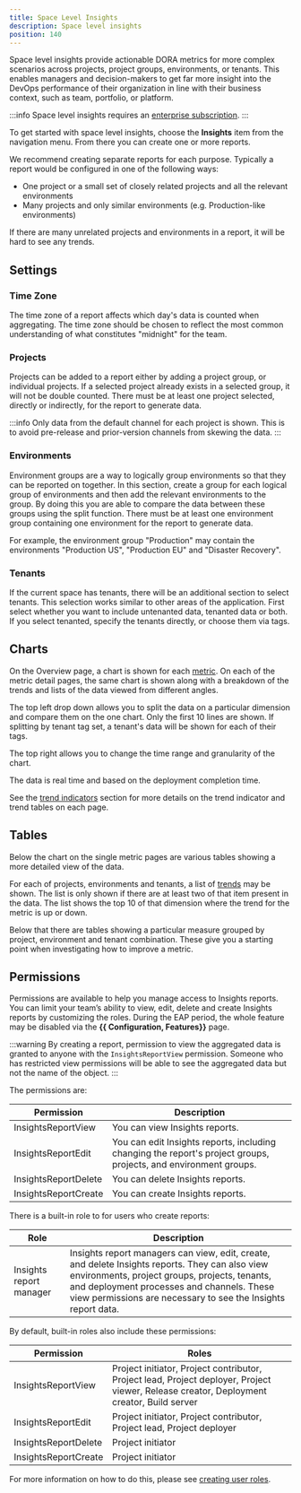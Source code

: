 ```yaml
---
title: Space Level Insights
description: Space level insights
position: 140
---
```


Space level insights provide actionable DORA metrics for more complex scenarios across projects, project groups, environments, or tenants. This enables managers and decision-makers to get far more insight into the DevOps performance of their organization in line with their business context, such as team, portfolio, or platform.

:::info
Space level insights requires an [enterprise subscription](https://octopus.com/pricing).
:::

To get started with space level insights, choose the **Insights** item from the navigation menu. From there you can create one or more reports.

We recommend creating separate reports for each purpose. Typically a report would be configured in one of the following ways:
- One project or a small set of closely related projects and all the relevant environments
- Many projects and only similar environments (e.g. Production-like environments)

If there are many unrelated projects and environments in a report, it will be hard to see any trends.

## Settings

### Time Zone

The time zone of a report affects which day's data is counted when aggregating. The time zone should be chosen to reflect the most
common understanding of what constitutes "midnight" for the team.

### Projects

Projects can be added to a report either by adding a project group, or individual projects. If a selected project already exists in a 
selected group, it will not be double counted. There must be at least one project selected, directly or indirectly, for the report to generate data.

:::info
Only data from the default channel for each project is shown. This is to avoid pre-release and prior-version channels from skewing the data.
:::

### Environments

Environment groups are a way to logically group environments so that they can be reported on together. In this section, create a group for each logical group of environments and then add the relevant environments to the group. By doing this you are able to compare the data between these groups using the split function. There must be at least one environment group containing one environment for the report to generate data.

For example, the environment group "Production" may contain the environments "Production US", "Production EU" and "Disaster Recovery".

### Tenants

If the current space has tenants, there will be an additional section to select tenants. This selection works similar to other areas of the application. First select whether you want to include untenanted data, tenanted data or both. If you select tenanted, specify the tenants directly, or choose them via tags.

## Charts

On the Overview page, a chart is shown for each [metric](metrics.md). On each of the metric detail pages, the same chart is shown along with a breakdown of the trends and lists of the data viewed from different angles.

The top left drop down allows you to split the data on a particular dimension and compare them on the one chart. Only the first 10 lines are shown. If splitting by tenant tag set, a tenant's data will be shown for each of their tags.

The top right allows you to change the time range and granularity of the chart.

The data is real time and based on the deployment completion time.

See the [trend indicators](trend-indicators.md) section for more details on the trend indicator and trend tables on each page.


## Tables

Below the chart on the single metric pages are various tables showing a more detailed view of the data.

For each of projects, environments and tenants, a list of [trends](trend-indicators.md) may be shown. The list is only shown if there are at least two of that item present in the data. The list shows the top 10 of that dimension where the trend for the metric is up or down.

Below that there are tables showing a particular measure grouped by project, environment and tenant combination. These give you a starting point when investigating how to improve a metric.

## Permissions

Permissions are available to help you manage access to Insights reports. You can limit your team’s ability to view, edit, delete and create Insights reports by customizing the roles. During the EAP period, the whole feature may be disabled via the **{{ Configuration, Features}}** page.

:::warning
By creating a report, permission to view the aggregated data is granted to anyone with the `InsightsReportView` permission. Someone who has restricted view permissions will be able to see the aggregated data but not the name of the object.
:::

The permissions are:

| Permission           | Description            |
| -------------------- | ---------------------- |
| InsightsReportView   | You can view Insights reports. |
| InsightsReportEdit   | You can edit Insights reports, including changing the report's project groups, projects, and environment groups. |
| InsightsReportDelete | You can delete Insights reports. |
| InsightsReportCreate | You can create Insights reports. |

There is a built-in role to for users who create reports:

| Role                    | Description            |
| ----------------------- | ---------------------- |
| Insights report manager | Insights report managers can view, edit, create, and delete Insights reports.  They can also view environments, project groups, projects, tenants, and deployment processes and channels. These view permissions are necessary to see the Insights report data. |

By default, built-in roles also include these permissions:

| Permission           | Roles            |
| -------------------- | ---------------------- |
| InsightsReportView   | Project initiator, Project contributor, Project lead, Project deployer, Project viewer, Release creator, Deployment creator, Build server |
| InsightsReportEdit   | Project initiator, Project contributor, Project lead, Project deployer |
| InsightsReportDelete | Project initiator |
| InsightsReportCreate | Project initiator |

For more information on how to do this, please see [creating user roles](https://octopus.com/docs/security/users-and-teams/user-roles#UserRoles-CreatingUserRoles).